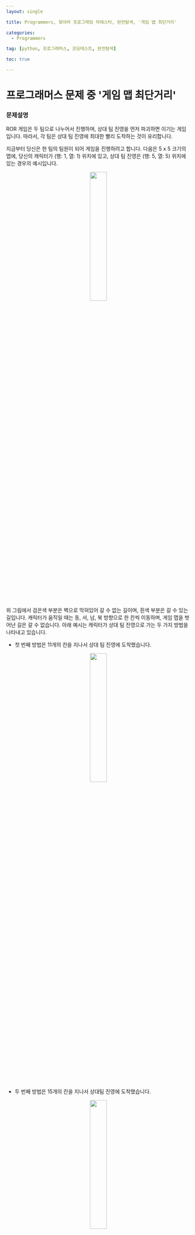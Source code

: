 ```yaml
---
layout: single

title: Programmers, 찾아라 프로그래밍 마에스터, 완전탐색, '게임 맵 최단거리'

categories:
  - Programmers

tag: [python, 프로그래머스, 코딩테스트, 완전탐색]

toc: true

---
```


# 프로그래머스 문제 중 '게임 맵 최단거리'

### 문제설명

ROR 게임은 두 팀으로 나누어서 진행하며, 상대 팀 진영을 먼저 파괴하면 이기는 게임입니다. 따라서, 각 팀은 상대 팀 진영에 최대한 빨리 도착하는 것이 유리합니다.

지금부터 당신은 한 팀의 팀원이 되어 게임을 진행하려고 합니다. 다음은 5 x 5 크기의 맵에, 당신의 캐릭터가 (행: 1, 열: 1) 위치에 있고, 상대 팀 진영은 (행: 5, 열: 5) 위치에 있는 경우의 예시입니다.

<center>
  <img src='https://grepp-programmers.s3.ap-northeast-2.amazonaws.com/files/production/dc3a1b49-13d3-4047-b6f8-6cc40b2702a7/%E1%84%8E%E1%85%AC%E1%84%83%E1%85%A1%E1%86%AB%E1%84%80%E1%85%A5%E1%84%85%E1%85%B51_sxuruo.png' width='30%'/>
</center>

위 그림에서 검은색 부분은 벽으로 막혀있어 갈 수 없는 길이며, 흰색 부분은 갈 수 있는 길입니다. 캐릭터가 움직일 때는 동, 서, 남, 북 방향으로 한 칸씩 이동하며, 게임 맵을 벗어난 길은 갈 수 없습니다.
아래 예시는 캐릭터가 상대 팀 진영으로 가는 두 가지 방법을 나타내고 있습니다.

- 첫 번째 방법은 11개의 칸을 지나서 상대 팀 진영에 도착했습니다.

<center>
  <img src='https://grepp-programmers.s3.ap-northeast-2.amazonaws.com/files/production/9d909e5a-ca95-4088-9df9-d84cb804b2b0/%E1%84%8E%E1%85%AC%E1%84%83%E1%85%A1%E1%86%AB%E1%84%80%E1%85%A5%E1%84%85%E1%85%B52_hnjd3b.png' width='30%'/>
</center>

- 두 번째 방법은 15개의 칸을 지나서 상대팀 진영에 도착했습니다.

<center>
  <img src='https://grepp-programmers.s3.ap-northeast-2.amazonaws.com/files/production/4b7cd629-a3c2-4e02-b748-a707211131de/%E1%84%8E%E1%85%AC%E1%84%83%E1%85%A1%E1%86%AB%E1%84%80%E1%85%A5%E1%84%85%E1%85%B53_ntxygd.png' width='30%'/>
</center>

위 예시에서는 첫 번째 방법보다 더 빠르게 상대팀 진영에 도착하는 방법은 없으므로, 이 방법이 상대 팀 진영으로 가는 가장 빠른 방법입니다.

만약, 상대 팀이 자신의 팀 진영 주위에 벽을 세워두었다면 상대 팀 진영에 도착하지 못할 수도 있습니다. 예를 들어, 다음과 같은 경우에 당신의 캐릭터는 상대 팀 진영에 도착할 수 없습니다.

<center>
  <img src='https://grepp-programmers.s3.ap-northeast-2.amazonaws.com/files/production/d963b4bd-12e5-45da-9ca7-549e453d58a9/%E1%84%8E%E1%85%AC%E1%84%83%E1%85%A1%E1%86%AB%E1%84%80%E1%85%A5%E1%84%85%E1%85%B54_of9xfg.png' width='30%'/>
</center>

게임 맵의 상태 maps가 매개변수로 주어질 때, 캐릭터가 상대 팀 진영에 도착하기 위해서 지나가야 하는 칸의 개수의 최솟값을 return 하도록 solution 함수를 완성해주세요. 단, 상대 팀 진영에 도착할 수 없을 때는 -1을 return 해주세요.

### 제한사항

- maps는 n x m 크기의 게임 맵의 상태가 들어있는 2차원 배열로, n과 m은 각각 1 이상 100 이하의 자연수입니다.
  - n과 m은 서로 같을 수도, 다를 수도 있지만, n과 m이 모두 1인 경우는 입력으로 주어지지 않습니다.
- maps는 0과 1로만 이루어져 있으며, 0은 벽이 있는 자리, 1은 벽이 없는 자리를 나타냅니다.
- 처음에 캐릭터는 게임 맵의 좌측 상단인 (1, 1) 위치에 있으며, 상대방 진영은 게임 맵의 우측 하단인 (n, m) 위치에 있습니다.

### 입출력 예

| maps                                                          | answer |
| ------------------------------------------------------------- | ------ |
| [[1,0,1,1,1],[1,0,1,0,1],[1,0,1,1,1],[1,1,1,0,1],[0,0,0,0,1]] | 11     |
| [[1,0,1,1,1],[1,0,1,0,1],[1,0,1,1,1],[1,1,1,0,0],[0,0,0,0,1]] | -1     |

#### 입출력 예 설명

##### 입출력 예 #1

주어진 데이터는 다음과 같습니다.

<center>
  <img src='https://grepp-programmers.s3.ap-northeast-2.amazonaws.com/files/production/6db71f7f-58d3-4623-9fab-7cd99fa863a5/%E1%84%8E%E1%85%AC%E1%84%83%E1%85%A1%E1%86%AB%E1%84%80%E1%85%A5%E1%84%85%E1%85%B56_lgjvrb.png' width='30%'/>
</center>

캐릭터가 적 팀의 진영까지 이동하는 가장 빠른 길은 다음 그림과 같습니다.

<center>
  <img src='https://grepp-programmers.s3.ap-northeast-2.amazonaws.com/files/production/d223d017-b3e2-4772-9045-a565133d45ff/%E1%84%8E%E1%85%AC%E1%84%83%E1%85%A1%E1%86%AB%E1%84%80%E1%85%A5%E1%84%85%E1%85%B52_hnjd3b%20%281%29.png' width='30%'/>
</center>

따라서 총 11칸을 캐릭터가 지나갔으므로 11을 return 하면 됩니다.

##### 입출력 예 #2

문제의 예시와 같으며, 상대 팀 진영에 도달할 방법이 없습니다. 따라서 -1을 return 합니다.

---

## 풀이

이전에 백준 사이트에서 다뤄봤던 [미로 탐색](https://bo-oseng.github.io/boj/boj-2178/)과 비슷한 문제였다. 미로 탐색 문제를 풀면서 최단거리 탐색에 더 잘 어울리는 알고리즘은 BFS 임을 학습했다.

DFS는 목적지까지 도착하는 것만이 목적이라 최단거리인지 아닌지를 판단하기 힘들고 모든 탐색의 경우를 다 끝내고 탐색을 마친 모든 경우를 각각을 비교하는 과정이 필요하다.

반면에 BFS는 모든 경우를 한 칸씩 전진해 나가는 방식이므로 목적지에 도착만 한다면 그때 바로 최솟값을 나타낸다.

따라서 이 문제는 BFS로 탐색을 진행하되, 주어지는 maps의 지형 중 도착이 불가능한 경우가 언제인지를 파악하는 것이다.

도착이 불가능한 경우는 BFS로 가능한 모든 탐색을 진행했음에도 [n - 1][m -1]에 도착하지 못하는 경우이다.

코드의 흐름은 다음과 같다.

1. 방문 여부 확인을 위한 2차원 리스트 visited를 선언한다.
2. deque를 활용한 BFS 탐색을 위한 함수 bfs를 선언한다.
3. bfs는 deque를 활용해 구현하고, 상하좌우를 한 칸씩 이동해 보고 조건을 만족한다면 다음 탐색을 위해 칸의 수를 의미하는 cnt를 1증가시켜 큐에 넣고, 만족하지 못한다면 건너뛴다.
4. bfs 탐색을 진행하던 중 도착지에 도착한다면 바로 cnt를 return 해준다.
5. deque에 있는 모든 지점을 탐색했음에도 도착하지 못했다면 불가능한 경우이므로 -1을 return 한다.

```python
from collections import deque


def solution(maps):

    n, m = len(maps), len(maps[0])
     # 상하좌우 탐색을 위한 dr, dc 선언
    dr, dc = [1, 0, -1, 0], [0, 1, 0, -1]

     # 방문여부 확인을 위한 visited 선언
    visited = [[False] * m for _ in range(n)]
     # 시작점 방문처리
    visited[0][0] = True

     # 시작점의 정보를 start로 입력받는다.
    def bfs(start):
        q = deque()
        q.append(start)
        while q:
            r, c, cnt = q.popleft()
             # 도착점에 있다면 cnt를 return한다.
            if r == (n - 1) and c == (m - 1):
                return cnt

            for i in range(4):
                nr, nc = r + dr[i], c + dc[i]
                if 0 <= nr < n and 0 <= nc < m and not visited[nr][nc] and maps[nr][nc] == 1:
                    visited[nr][nc] = True
                    q.append([nr, nc, cnt + 1])
        return -1

    '''
     문제에 주어진 시작 좌표는 1,1 이나 0, 0에서 시작해
     n-1, m-1 도착으로 봐도 무방하다.
    '''

     # stat_cnt는 시작할때의 칸의 수이다.
    start_r, start_c, start_cnt = 0, 0, 1
    answer = bfs([start_r, start_c, start_cnt])
    print(answer)
    return answer

solution([[1,0,1,1,1],[1,0,1,0,1],[1,0,1,1,1],[1,1,1,0,1],[0,0,0,0,1]])
```

    11





    11
